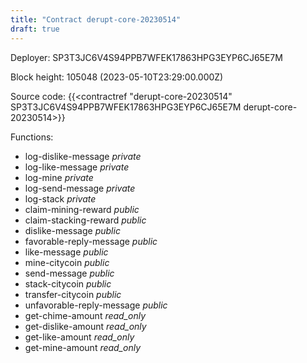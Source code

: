 ```yaml
---
title: "Contract derupt-core-20230514"
draft: true
---
```

Deployer: SP3T3JC6V4S94PPB7WFEK17863HPG3EYP6CJ65E7M


 



Block height: 105048 (2023-05-10T23:29:00.000Z)

Source code: {{<contractref "derupt-core-20230514" SP3T3JC6V4S94PPB7WFEK17863HPG3EYP6CJ65E7M derupt-core-20230514>}}

Functions:

* log-dislike-message _private_
* log-like-message _private_
* log-mine _private_
* log-send-message _private_
* log-stack _private_
* claim-mining-reward _public_
* claim-stacking-reward _public_
* dislike-message _public_
* favorable-reply-message _public_
* like-message _public_
* mine-citycoin _public_
* send-message _public_
* stack-citycoin _public_
* transfer-citycoin _public_
* unfavorable-reply-message _public_
* get-chime-amount _read_only_
* get-dislike-amount _read_only_
* get-like-amount _read_only_
* get-mine-amount _read_only_
